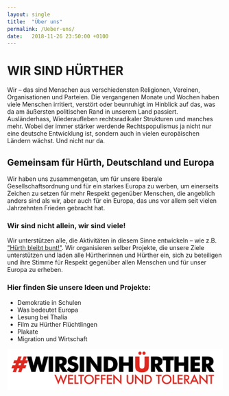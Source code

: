```yaml
---
layout: single
title:  "Über uns"
permalink: /Ueber-uns/
date:   2018-11-26 23:50:00 +0100
---
```

# WIR SIND HÜRTHER
Wir – das sind Menschen aus verschiedensten Religionen, Vereinen, Organisationen und Parteien. Die vergangenen Monate und Wochen haben viele Menschen irritiert, verstört oder beunruhigt im Hinblick auf das, was da am äußersten politischen Rand in unserem Land passiert. Ausländerhass, Wiederaufleben rechtsradikaler Strukturen und manches mehr. Wobei der immer stärker werdende Rechtspopulismus ja nicht nur eine deutsche Entwicklung ist, sondern auch in vielen europäischen Ländern wächst. Und nicht nur da. 

## Gemeinsam für Hürth, Deutschland und Europa
Wir haben uns zusammengetan, um für unsere liberale Gesellschaftsordnung und für ein starkes Europa zu werben, um einerseits Zeichen zu setzen für mehr Respekt gegenüber Menschen, die angeblich anders sind als wir, aber auch für ein Europa, das uns vor allem seit vielen Jahrzehnten Frieden gebracht hat.

### Wir sind nicht allein, wir sind viele!
Wir unterstützen alle, die Aktivitäten in diesem Sinne entwickeln – wie z.B. ["Hürth bleibt bunt!"](https://huerth-bleibt-bunt.de). Wir organisieren selber Projekte, die unsere Ziele unterstützen und laden alle Hürtherinnen und Hürther ein, sich zu beteiligen und ihre Stimme für Respekt gegenüber allen Menschen und für unser Europa zu erheben.

### Hier finden Sie unsere Ideen und Projekte:
* Demokratie in Schulen
* Was bedeutet Europa
* Lesung bei Thalia
* Film zu Hürther Flüchtlingen
* Plakate
* Migration und Wirtschaft

![Wir sind Hürther Logo](/assets/images/wir-sind-huerther-logo-2480x480.png)









